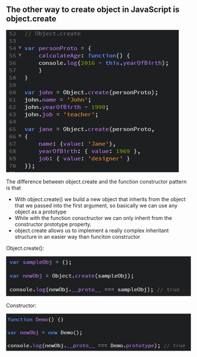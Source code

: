 ## The other way to create object in JavaScript is object.create

![](/assets/js-16)

The difference between object.create and the function constructor pattern is that

* With object.create\(\) we build a new object that inherits from the object that we passed into the first argument, so basically we can use any object as a prototype
* While with the function consctructor we can only inherit from the constructor prototype property.
* object.create allows us to implement a really complex inheritant structure in an easier way than funciton constructor

Object.create\(\):

![](/assets/js-18)

Constructor:

![](/assets/js-19)


